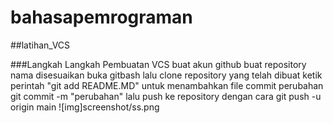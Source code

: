 # bahasapemrograman
##latihan_VCS

###Langkah Langkah Pembuatan VCS
buat akun github
buat repository nama disesuaikan
buka gitbash lalu clone repository yang telah dibuat
ketik perintah "git add README.MD" untuk menambahkan file
commit perubahan git commit -m "perubahan"
lalu push ke repository dengan cara git push -u origin main
![img]screenshot/ss.png